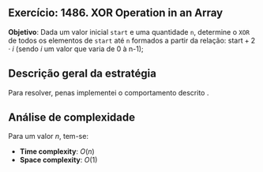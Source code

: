 ## Exercício: 1486. XOR Operation in an Array
**Objetivo**: Dada um valor inicial `start` e uma quantidade `n`, determine o `XOR` de todos os elementos de `start` até `n` formados a partir da relação: $\text{start} + 2 \cdot i$ (sendo $i$ um valor que varia de 0 à n-1);

## Descrição geral da estratégia
Para resolver, penas implementei o comportamento descrito .

## Análise de complexidade
Para um valor $n$, tem-se:
- **Time complexity**: $O(n)$
- **Space complexity**: $O(1)$ 